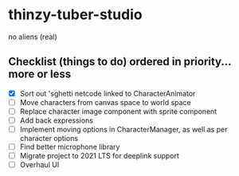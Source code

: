 # thinzy-tuber-studio
no aliens (real)


## Checklist (things to do) ordered in priority... more or less
- [X] Sort out 'sghetti netcode linked to CharacterAnimator
- [ ] Move characters from canvas space to world space
- [ ] Replace character image component with sprite component
- [ ] Add back expressions
- [ ] Implement moving options in CharacterManager, as well as per character options
- [ ] Find better microphone library
- [ ] Migrate project to 2021 LTS for deeplink support
- [ ] Overhaul UI
